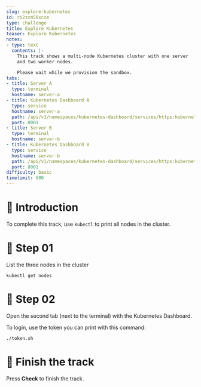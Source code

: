 ```yaml
---
slug: explore-kubernetes
id: ri2zcm50xcze
type: challenge
title: Explore Kubernetes
teaser: Explore Kubernetes
notes:
- type: text
  contents: |-
    This track shows a multi-node Kubernetes cluster with one server
    and two worker nodes.

    Please wait while we provision the sandbox.
tabs:
- title: Server A
  type: terminal
  hostname: server-a
- title: Kubernetes Dashboard A
  type: service
  hostname: server-a
  path: /api/v1/namespaces/kubernetes-dashboard/services/https:kubernetes-dashboard:/proxy/#!/
  port: 8001
- title: Server B
  type: terminal
  hostname: server-b
- title: Kubernetes Dashboard B
  type: service
  hostname: server-b
  path: /api/v1/namespaces/kubernetes-dashboard/services/https:kubernetes-dashboard:/proxy/#!/
  port: 8001
difficulty: basic
timelimit: 600
---
```


👋 Introduction
===============

To complete this track, use `kubectl` to
print all nodes in the cluster.

📄 Step 01
==========

List the three nodes in the cluster

```
kubectl get nodes
```

🧩 Step 02
==========

Open the second tab (next to the terminal) with the Kubernetes Dashboard.

To login, use the token you can print with this command:

```
./token.sh
```

🏁 Finish the track
===================

Press **Check** to finish the track.
